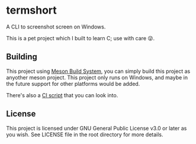 # termshort

A CLI to screenshot screen on Windows.

This is a pet project which I built to learn C; use with care 😜.

## Building

This project using [Meson Build System](https://meson.build), you can simply build this
project as anyother meson project. This project only runs on Windows, and maybe in the
future support for other platforms would be added.

There's also a [CI script](https://github.com/naveen521kk/termshort/blob/main/.github/workflows/build.yml#L3)
that you can look into.


## License

This project is licensed under GNU General Public License v3.0 or later as you wish. See
LICENSE file in the root directory for more details.
